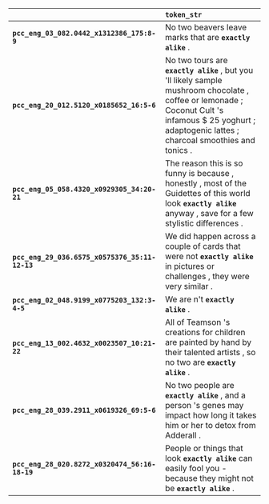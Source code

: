 |                                                | `token_str`                                                                                                                                                                                             |
|:-----------------------------------------------|:--------------------------------------------------------------------------------------------------------------------------------------------------------------------------------------------------------|
| **`pcc_eng_03_082.0442_x1312386_175:8-9`**     | No two beavers leave marks that are __`exactly alike`__ .                                                                                                                                               |
| **`pcc_eng_20_012.5120_x0185652_16:5-6`**      | No two tours are __`exactly alike`__ , but you 'll likely sample mushroom chocolate , coffee or lemonade ; Coconut Cult 's infamous $ 25 yoghurt ; adaptogenic lattes ; charcoal smoothies and tonics . |
| **`pcc_eng_05_058.4320_x0929305_34:20-21`**    | The reason this is so funny is because , honestly , most of the Guidettes of this world look __`exactly alike`__ anyway , save for a few stylistic differences .                                        |
| **`pcc_eng_29_036.6575_x0575376_35:11-12-13`** | We did happen across a couple of cards that were not __`exactly alike`__ in pictures or challenges , they were very similar .                                                                           |
| **`pcc_eng_02_048.9199_x0775203_132:3-4-5`**   | We are n't __`exactly alike`__ .                                                                                                                                                                        |
| **`pcc_eng_13_002.4632_x0023507_10:21-22`**    | All of Teamson 's creations for children are painted by hand by their talented artists , so no two are __`exactly alike`__ .                                                                            |
| **`pcc_eng_28_039.2911_x0619326_69:5-6`**      | No two people are __`exactly alike`__ , and a person 's genes may impact how long it takes him or her to detox from Adderall .                                                                          |
| **`pcc_eng_28_020.8272_x0320474_56:16-18-19`** | People or things that look __`exactly alike`__ can easily fool you - because they might not be __`exactly alike`__ .                                                                                    |